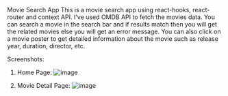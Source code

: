 Movie Search App
This is a movie search app using react-hooks, react-router and context API. I've used OMDB API to fetch the movies data. You can search a movie in the search bar and if results match then you will get the related movies else you will get an error message. You can also click on a movie poster to get detailed information about the movie such as release year, duration, director, etc.

Screenshots:
1. Home Page:
   ![image](https://github.com/user-attachments/assets/9ebd1aa7-c538-4a43-9cf5-26b69d7d7922)


   
2. Movie Detail Page:
   ![image](https://github.com/user-attachments/assets/1be1b1f6-1e16-497c-aced-aea284e4b828)


